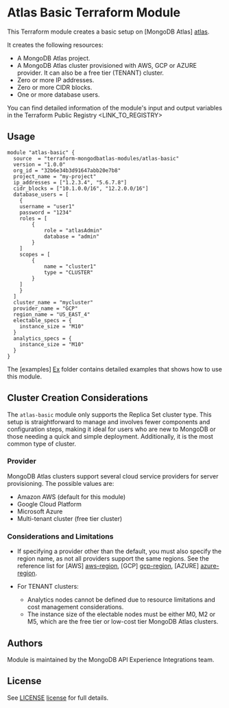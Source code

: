 # Atlas Basic Terraform Module

This Terraform module creates a basic setup on [MongoDB Atlas] [atlas]. 

It creates the following resources:

- A MongoDB Atlas project.
- A MongoDB Atlas cluster provisioned with AWS, GCP or AZURE provider. It can also be a free tier (TENANT) cluster.
- Zero or more IP addresses.
- Zero or more CIDR blocks.
- One or more database users.

You can find detailed information of the module's input and output variables in the Terraform Public Registry <LINK_TO_REGISTRY>

## Usage 

```hcl
module "atlas-basic" {
  source  = "terraform-mongodbatlas-modules/atlas-basic"
  version = "1.0.0"
  org_id = "32b6e34b3d91647abb20e7b8"
  project_name = "my-project"
  ip_addresses = ["1.2.3.4", "5.6.7.8"]
  cidr_blocks = ["10.1.0.0/16", "12.2.0.0/16"]
  database_users = [
  	{
	username = "user1"
	password = "1234"
	roles = [
		{
			role = "atlasAdmin"
			database = "admin"
        }
	]
	scopes = [
		{
			name = "cluster1"
			type = "CLUSTER"
        }
	]
    }
  ]
  cluster_name = "mycluster"
  provider_name = "GCP"
  region_name = "US_EAST_4"
  electable_specs = {
	instance_size = "M10"
  }
  analytics_specs = {
	instance_size = "M10"	
  }
}
```

The [examples] [Ex] folder contains detailed examples that shows how to use this module.

## Cluster Creation Considerations 

The `atlas-basic` module only supports the Replica Set cluster type. This setup is straightforward to manage and involves fewer components and configuration steps, making it ideal for users who are new to MongoDB or those needing a quick and simple deployment. Additionally, it is the most common type of cluster.

### Provider

MongoDB Atlas clusters support several cloud service providers for server provisioning. The possible values are: 

- Amazon AWS (default for this module)
- Google Cloud Platform
- Microsoft Azure
- Multi-tenant cluster (free tier cluster)

### Considerations and Limitations

- If specifying a provider other than the default, you must also specify the region name, as not all providers support the same regions. See the reference list for [AWS] [aws-region], [GCP] [gcp-region], [AZURE] [azure-region]. 

- For TENANT clusters:
    - Analytics nodes cannot be defined due to resource limitations and cost management considerations.
    - The instance size of the electable nodes must be either M0, M2 or M5, which are the free tier or low-cost tier MongoDB Atlas clusters.  

## Authors

Module is maintained by the MongoDB API Experience Integrations team.

## License

See [LICENSE] [license] for full details.

<!-- Links reference section -->
[atlas]: https://www.mongodb.com/products/platform/atlas-database
[aws-region]: https://www.mongodb.com/docs/atlas/reference/amazon-aws/
[gcp-region]: https://www.mongodb.com/docs/atlas/reference/google-gcp/
[azure-region]: https://www.mongodb.com/docs/atlas/reference/microsoft-azure/
[Ex]: https://github.com/terraform-mongodbatlas-modules/terraform-mongodbatlas-atlas-basic/tree/main/examples
[license]: https://github.com/terraform-mongodbatlas-modules/terraform-mongodbatlas-atlas-basic/blob/main/LICENSE 
<!-- Links reference section -->
